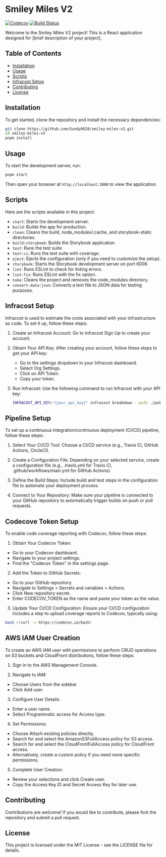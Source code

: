 # Smiley Miles V2

[![Codecov](https://codecov.io/gh/Sundy0828/smiley-miles-v2/branch/master/graph/badge.svg)](https://codecov.io/gh/Sundy0828/smiley-miles-v2)
[![Build Status](https://github.com/Sundy0828/smiley-miles-v2/actions/workflows/ci.yml/badge.svg)](https://github.com/Sundy0828/smiley-miles-v2/actions)

Welcome to the Smiley Miles V2 project! This is a React application designed for [brief description of your project].

## Table of Contents

- [Installation](#installation)
- [Usage](#usage)
- [Scripts](#scripts)
- [Infracost Setup](#infracost-setup)
- [Contributing](#contributing)
- [License](#license)

## Installation

To get started, clone the repository and install the necessary dependencies:

```bash
git clone https://github.com/Sundy0828/smiley-miles-v2.git
cd smiley-miles-v2
pnpm install
```

## Usage

To start the development server, run:

```bash
pnpm start
```

Then open your browser at `http://localhost:3000` to view the application.

## Scripts

Here are the scripts available in this project:

- `start`: Starts the development server.
- `build`: Builds the app for production.
- `clean`: Cleans the build, node_modules/.cache, and storybook-static directories.
- `build:storybook`: Builds the Storybook application.
- `test`: Runs the test suite.
- `test:ci`: Runs the test suite with coverage.
- `eject`: Ejects the configuration (only if you need to customize the setup).
- `storybook`: Starts the Storybook development server on port 6006.
- `lint`: Runs ESLint to check for linting errors.
- `lint:fix`: Runs ESLint with the fix option.
- `nuke`: Cleans the project and removes the node_modules directory.
- `convert-data:json`: Converts a text file to JSON data for testing purposes.

## Infracost Setup

Infracost is used to estimate the costs associated with your infrastructure as code. To set it up, follow these steps:

1. Create an Infracost Account: Go to Infracost Sign Up to create your account.

2. Obtain Your API Key: After creating your account, follow these steps to get your API key:
   - Go to the settings dropdown in your Infracost dashboard.
   - Select Org Settings.
   - Click on API Token.
   - Copy your token.
3. Run Infracost: Use the following command to run Infracost with your API key:

   ```bash
   INFRACOST_API_KEY="{your_api_key}" infracost breakdown --path ./path/to/terraform/directory
   ```

## Pipeline Setup
To set up a continuous integration/continuous deployment (CI/CD) pipeline, follow these steps:

1. Select Your CI/CD Tool: Choose a CI/CD service (e.g., Travis CI, GitHub Actions, CircleCI).

2. Create a Configuration File: Depending on your selected service, create a configuration file (e.g., .travis.yml for Travis CI, .github/workflows/main.yml for GitHub Actions).

3. Define the Build Steps: Include build and test steps in the configuration file to automate your deployment process.

4. Connect to Your Repository: Make sure your pipeline is connected to your GitHub repository to automatically trigger builds on push or pull requests.

## Codecove Token Setup
To enable code coverage reporting with Codecov, follow these steps:

1. Obtain Your Codecov Token:

  - Go to your Codecov dashboard.
  - Navigate to your project settings.
  - Find the "Codecov Token" in the settings page.

2. Add the Token to GitHub Secrets:

  - Go to your GitHub repository.
  - Navigate to Settings > Secrets and variables > Actions.
  - Click New repository secret.
  - Enter CODECOV_TOKEN as the name and paste your token as the value.

3. Update Your CI/CD Configuration: Ensure your CI/CD configuration includes a step to upload coverage reports to Codecov, typically using:

```bash
bash <(curl -s https://codecov.io/bash)
```

## AWS IAM User Creation
To create an AWS IAM user with permissions to perform CRUD operations on S3 buckets and CloudFront distributions, follow these steps:

1. Sign in to the AWS Management Console.

2. Navigate to IAM:

  - Choose Users from the sidebar.
  - Click Add user.

3. Configure User Details:

  - Enter a user name.
  - Select Programmatic access for Access type.

4. Set Permissions:

  - Choose Attach existing policies directly.
  - Search for and select the AmazonS3FullAccess policy for S3 access.
  - Search for and select the CloudFrontFullAccess policy for CloudFront access.
  - Alternatively, create a custom policy if you need more specific permissions.

5. Complete User Creation:

  - Review your selections and click Create user.
  - Copy the Access Key ID and Secret Access Key for later use.

## Contributing

Contributions are welcome! If you would like to contribute, please fork the repository and submit a pull request.

## License

This project is licensed under the MIT License - see the LICENSE file for details.
